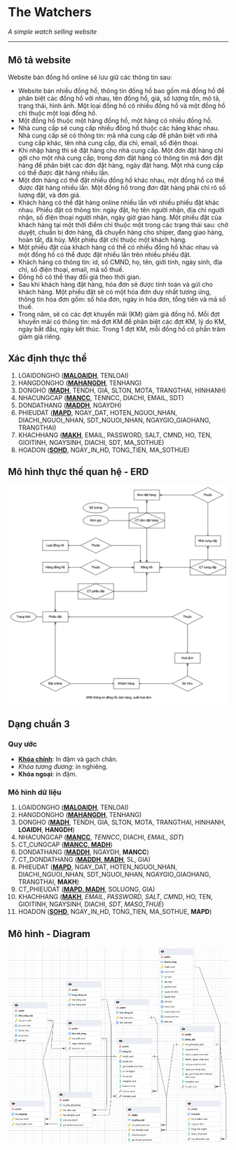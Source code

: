 # The Watchers

*A simple watch selling website*

---

## Mô tả website

Website bán đồng hồ online sẽ lưu giữ các thông tin sau:

- Website bán nhiều đồng hồ, thông tin đồng hồ bao gồm mã đồng hồ để phân biệt các đồng hồ với nhau, tên đồng hồ, giá, số lượng tồn, mô tả, trạng thái, hình ảnh. Một loại đồng hồ có nhiều đồng hồ và một đồng hồ chỉ thuộc một loại đồng hồ.
- Một đồng hồ thuộc một hãng đồng hồ, một hãng có nhiều đồng hồ.
- Nhà cung cấp sẽ cung cấp nhiều đồng hồ thuộc các hãng khác nhau. Nhà cung cấp sẽ có thông tin: mã nhà cung cấp để phân biệt với nhà cung cấp khác, tên nhà cung cấp, địa chỉ, email, số điện thoại.
- Khi nhập hàng thì sẽ đặt hàng cho nhà cung cấp. Một đơn đặt hàng chỉ gởi cho một nhà cung cấp, trong đơn đặt hàng có thông tin mã đơn đặt hàng để phân biệt các đơn đặt hàng, ngày đặt hang. Một nhà cung cấp có thể được đặt hàng nhiều lần.
- Một đơn hàng có thể đặt nhiều đồng hồ khác nhau, một đồng hồ có thể được đặt hàng nhiều lần. Một đồng hồ trong đơn đặt hàng phải chỉ rõ số lượng đặt, và đơn giá.
- Khách hàng có thể đặt hàng online nhiều lần với nhiều phiếu đặt khác nhau. Phiếu đặt có thông tin: ngày đặt, họ tên người nhận, địa chỉ người nhận, số điện thoại người nhận, ngày giờ giao hàng. Một phiếu đặt của khách hàng tại một thời điểm chỉ thuộc một trong các trạng thái sau: chờ duyệt, chuẩn bị đơn hàng, đã chuyển hàng cho shiper, đang giao hàng, hoàn tất, đã hủy. Một phiếu đặt chỉ thuộc một khách hàng.
- Một phiếu đặt của khách hàng có thể có nhiều đồng hồ khác nhau và một đồng hồ có thể được đặt nhiều lần trên nhiều phiếu đặt.
- Khách hàng có thông tin: id, số CMND, họ, tên, giới tính, ngày sinh, địa chỉ, số điện thoại, email, mã số thuế.
- Đồng hồ có thể thay đổi giá theo thời gian.
- Sau khi khách hàng đặt hàng, hóa đơn sẽ được tính toán và gửi cho khách hàng. Một phiếu đặt sẽ có một hóa đơn duy nhất tương ứng, thông tin hóa đơn gồm: số hóa đơn, ngày in hóa đơn, tổng tiền và mã số thuế.
- Trong năm, sẽ có các đợt khuyến mãi (KM) giảm giá đồng hồ. Mỗi đợt khuyến mãi có thông tin: mã đợt KM để phân biệt các đợt KM, lý do KM, ngày bắt đầu, ngày kết thúc. Trong 1 đợt KM, mỗi đồng hồ có phần trăm giảm giá riêng.

## Xác định thực thể

1. LOAIDONGHO (<u>**MALOAIDH**</u>, TENLOAI)
2. HANGDONGHO (<u>**MAHANGDH**</u>, TENHANG)
3. DONGHO (<u>**MADH**</u>, TENDH, GIA, SLTON, MOTA, TRANGTHAI, HINHANH)
4. NHACUNGCAP (<u>**MANCC**</u>, TENNCC, DIACHI, EMAIL, SDT)
5. DONDATHANG (<u>**MADDH**</u>, NGAYDH)
6. PHIEUDAT (<u>**MAPD**</u>, NGAY_DAT, HOTEN_NGUOI_NHAN, DIACHI_NGUOI_NHAN, SDT_NGUOI_NHAN, NGAYGIO_GIAOHANG, TRANGTHAI)
7. KHACHHANG (<u>**MAKH**</u>, EMAIL, PASSWORD, SALT, CMND, HO, TEN, GIOITINH, NGAYSINH, DIACHI, SDT, MA_SOTHUE)
8. HOADON (<u>**SOHD**</u>, NGAY_IN_HD, TONG_TIEN, MA_SOTHUE)

## Mô hình thực thể quan hệ - ERD

![website ERD](weekly-report/week1/img/ERD1.png)

## Dạng chuẩn 3

### Quy ước

- <u>**Khóa chính**</u>: In đậm và gạch chân.
- *Khóa tương đương*: in nghiêng.
- **Khóa ngoại**: in đậm.

### Mô hình dữ liệu

1. LOAIDONGHO (**<u>MALOAIDH</u>**, TENLOAI)
2. HANGDONGHO (<u>**MAHANGDH**</u>, TENHANG)
3. DONGHO (<u>**MADH**</u>, TENDH, GIA, SLTON, MOTA, TRANGTHAI, HINHANH, **LOAIDH**, **HANGDH**)
4. NHACUNGCAP (<u>**MANCC**</u>, *TENNCC*, DIACHI, *EMAIL*, *SDT*)
5. CT_CUNGCAP (<u>**MANCC, MADH**</u>)
6. DONDATHANG (<u>**MADDH**</u>, NGAYDH, **MANCC**)
7. CT_DONDATHANG (<u>**MADDH, MADH**</u>, SL, GIA)
8. PHIEUDAT (<u>**MAPD**</u>, NGAY_DAT, HOTEN_NGUOI_NHAN, DIACHI_NGUOI_NHAN, SDT_NGUOI_NHAN, NGAYGIO_GIAOHANG, TRANGTHAI, **MAKH**)
9. CT_PHIEUDAT (<u>**MAPD, MADH**</u>, SOLUONG, GIA)
10. KHACHHANG (<u>**MAKH**</u>, *EMAIL*, *PASSWORD*, *SALT*, *CMND*, HO, TEN, GIOITINH, NGAYSINH, DIACHI, *SDT*, *MASO_THUE*)
11. HOADON (<u>**SOHD**</u>, NGAY_IN_HD, TONG_TIEN, MA_SOTHUE, **MAPD**)

## Mô hình - Diagram

![Website Diagram](weekly-report/week1/img/Diagram.png)
